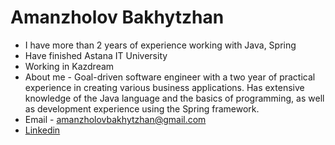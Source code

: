 # Amanzholov Bakhytzhan
  - I have more than 2 years of experience working with Java, Spring
  - Have finished Astana IT University
  - Working in Kazdream
  - About me - Goal-driven software engineer with a two year of practical experience in creating various business applications. Has extensive knowledge of the Java language and the basics of programming, as well as development experience using the Spring framework.
  - Email - amanzholovbakhytzhan@gmail.com
  - [Linkedin](https://www.linkedin.com/in/bakhytzhan-amanzholov/)
